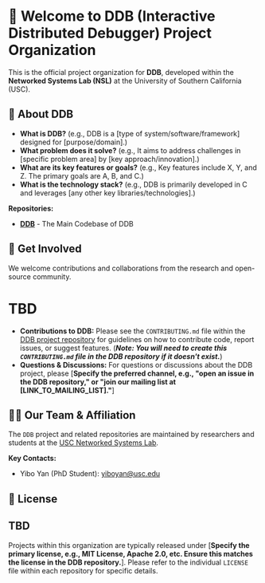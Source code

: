 # 👋 Welcome to DDB (Interactive Distributed Debugger) Project Organization

<p align="center">
  </p>

This is the official project organization for **DDB**, developed within the **Networked Systems Lab (NSL)** at the University of Southern California (USC).

## 🍿 About DDB

* **What is DDB?** (e.g., DDB is a [type of system/software/framework] designed for [purpose/domain].)
* **What problem does it solve?** (e.g., It aims to address challenges in [specific problem area] by [key approach/innovation].)
* **What are its key features or goals?** (e.g., Key features include X, Y, and Z. The primary goals are A, B, and C.)
* **What is the technology stack?** (e.g., DDB is primarily developed in C and leverages [any other key libraries/technologies].)

**Repositories:**
* [**DDB**](https://github.com/USC-NSL-DDB/DDB) -  The Main Codebase of DDB


## 🌈 Get Involved

We welcome contributions and collaborations from the research and open-source community.

# TBD
* **Contributions to DDB:** Please see the `CONTRIBUTING.md` file within the [DDB project repository](https://github.com/USC-NSL-DDB/DDB) for guidelines on how to contribute code, report issues, or suggest features. (***Note: You will need to create this `CONTRIBUTING.md` file in the DDB repository if it doesn't exist.***)
* **Questions & Discussions:** For questions or discussions about the DDB project, please [**Specify the preferred channel, e.g., "open an issue in the DDB repository," or "join our mailing list at [LINK_TO_MAILING_LIST]."**]

## 👩‍💻 Our Team & Affiliation

The `DDB` project and related repositories are maintained by researchers and students at the [USC Networked Systems Lab](https://nsl.usc.edu/).

**Key Contacts:**
* Yibo Yan (PhD Student): [yiboyan@usc.edu](mailto:yiboyan@usc.edu)

## 🧙 License

## TBD
Projects within this organization are typically released under [**Specify the primary license, e.g., MIT License, Apache 2.0, etc. Ensure this matches the license in the DDB repository.**]. Please refer to the individual `LICENSE` file within each repository for specific details.
